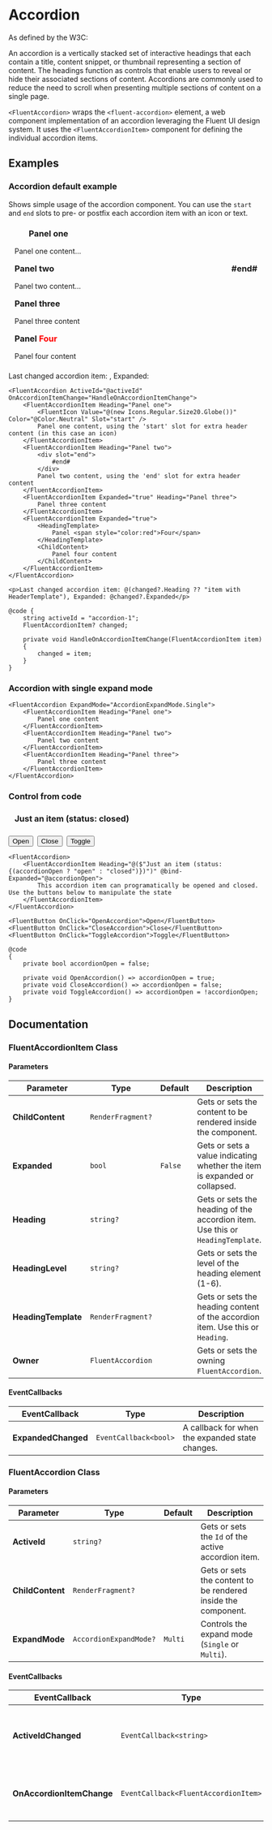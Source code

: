 # Accordion

As defined by the W3C:

An accordion is a vertically stacked set of interactive headings that each contain a title, content snippet, or thumbnail representing a section of content. The headings function as controls that enable users to reveal or hide their associated sections of content. Accordions are commonly used to reduce the need to scroll when presenting multiple sections of content on a single page.

`<FluentAccordion>` wraps the `<fluent-accordion>` element, a web component implementation of an accordion leveraging the Fluent UI design system. It uses the `<FluentAccordionItem>` component for defining the individual accordion items.

## Examples

### Accordion default example

Shows simple usage of the accordion component. You can use the `start` and `end` slots to pre- or postfix each accordion item with an icon or text.

<div style="border: 1px solid var(--neutral-stroke-rest); border-radius: 4px;">
    <div style="border-bottom: 1px solid var(--neutral-stroke-rest);">
        <h3 style="padding: 8px 12px; margin: 0; display: flex; align-items: center; gap: 8px; cursor: pointer;">
            <svg width="20" height="20" fill="currentColor"><path d="M...Z"/></svg>
            Panel one
        </h3>
        <div style="padding: 8px 12px;">Panel one content...</div>
    </div>
    <div style="border-bottom: 1px solid var(--neutral-stroke-rest);">
        <h3 style="padding: 8px 12px; margin: 0; display: flex; justify-content: space-between; align-items: center; cursor: pointer;">
            Panel two
            <div>#end#</div>
        </h3>
        <div style="padding: 8px 12px;">Panel two content...</div>
    </div>
    <div style="border-bottom: 1px solid var(--neutral-stroke-rest);">
        <h3 style="padding: 8px 12px; margin: 0; cursor: pointer;">Panel three</h3>
        <div style="padding: 8px 12px;">Panel three content</div>
    </div>
    <div>
        <h3 style="padding: 8px 12px; margin: 0; cursor: pointer;">Panel <span style="color:red">Four</span></h3>
        <div style="padding: 8px 12px;">Panel four content</div>
    </div>
</div>
<p>Last changed accordion item: , Expanded: </p>

```razor
<FluentAccordion ActiveId="@activeId" OnAccordionItemChange="HandleOnAccordionItemChange">
    <FluentAccordionItem Heading="Panel one">
        <FluentIcon Value="@(new Icons.Regular.Size20.Globe())" Color="@Color.Neutral" Slot="start" />
        Panel one content, using the 'start' slot for extra header content (in this case an icon)
    </FluentAccordionItem>
    <FluentAccordionItem Heading="Panel two">
        <div slot="end">
            #end#
        </div>
        Panel two content, using the 'end' slot for extra header content
    </FluentAccordionItem>
    <FluentAccordionItem Expanded="true" Heading="Panel three">
        Panel three content
    </FluentAccordionItem>
    <FluentAccordionItem Expanded="true">
        <HeadingTemplate>
            Panel <span style="color:red">Four</span>
        </HeadingTemplate>
        <ChildContent>
            Panel four content
        </ChildContent>
    </FluentAccordionItem>
</FluentAccordion>

<p>Last changed accordion item: @(changed?.Heading ?? "item with HeaderTemplate"), Expanded: @changed?.Expanded</p>

@code {
    string activeId = "accordion-1";
    FluentAccordionItem? changed;

    private void HandleOnAccordionItemChange(FluentAccordionItem item)
    {
        changed = item;
    }
}
```

### Accordion with single expand mode

```razor
<FluentAccordion ExpandMode="AccordionExpandMode.Single">
    <FluentAccordionItem Heading="Panel one">
        Panel one content
    </FluentAccordionItem>
    <FluentAccordionItem Heading="Panel two">
        Panel two content
    </FluentAccordionItem>
    <FluentAccordionItem Heading="Panel three">
        Panel three content
    </FluentAccordionItem>
</FluentAccordion>
```

### Control from code

<div style="border: 1px solid var(--neutral-stroke-rest); border-radius: 4px;">
    <div style="border-bottom: 1px solid var(--neutral-stroke-rest);">
        <h3 style="padding: 8px 12px; margin: 0; cursor: pointer;">Just an item (status: closed)</h3>
    </div>
</div>
<div style="margin-top: 1rem; display: flex; gap: 0.5rem;">
    <button>Open</button>
    <button>Close</button>
    <button>Toggle</button>
</div>

```razor
<FluentAccordion>
    <FluentAccordionItem Heading="@($"Just an item (status: {(accordionOpen ? "open" : "closed")})")" @bind-Expanded="@accordionOpen">
        This accordion item can programatically be opened and closed. Use the buttons below to manipulate the state
    </FluentAccordionItem>
</FluentAccordion>

<FluentButton OnClick="OpenAccordion">Open</FluentButton>
<FluentButton OnClick="CloseAccordion">Close</FluentButton>
<FluentButton OnClick="ToggleAccordion">Toggle</FluentButton>

@code
{
    private bool accordionOpen = false;

    private void OpenAccordion() => accordionOpen = true;
    private void CloseAccordion() => accordionOpen = false;
    private void ToggleAccordion() => accordionOpen = !accordionOpen;
}
```

## Documentation

### FluentAccordionItem Class

#### Parameters

| Parameter | Type | Default | Description |
| --- | --- | --- | --- |
| **ChildContent** | `RenderFragment?` | | Gets or sets the content to be rendered inside the component. |
| **Expanded** | `bool` | `False` | Gets or sets a value indicating whether the item is expanded or collapsed. |
| **Heading** | `string?` | | Gets or sets the heading of the accordion item. Use this or `HeadingTemplate`. |
| **HeadingLevel** | `string?` | | Gets or sets the level of the heading element (1-6). |
| **HeadingTemplate** | `RenderFragment?` | | Gets or sets the heading content of the accordion item. Use this or `Heading`. |
| **Owner** | `FluentAccordion` | | Gets or sets the owning `FluentAccordion`. |

#### EventCallbacks

| EventCallback | Type | Description |
| --- | --- | --- |
| **ExpandedChanged** | `EventCallback<bool>` | A callback for when the expanded state changes. |

### FluentAccordion Class

#### Parameters

| Parameter | Type | Default | Description |
| --- | --- | --- | --- |
| **ActiveId** | `string?` | | Gets or sets the `Id` of the active accordion item. |
| **ChildContent** | `RenderFragment?` | | Gets or sets the content to be rendered inside the component. |
| **ExpandMode** | `AccordionExpandMode?` | `Multi` | Controls the expand mode (`Single` or `Multi`). |

#### EventCallbacks

| EventCallback | Type | Description |
| --- | --- | --- |
| **ActiveIdChanged** | `EventCallback<string>` | A callback that updates the bound `ActiveId` value. |
| **OnAccordionItemChange** | `EventCallback<FluentAccordionItem>` | A callback for when an accordion item is changed. |